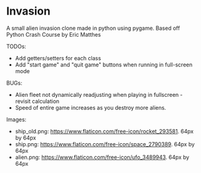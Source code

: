 # Invasion
A small alien invasion clone made in python using pygame. 
Based off Python Crash Course by Eric Matthes

TODOs: 
* Add getters/setters for each class
* Add "start game" and "quit game" buttons when running in full-screen mode

BUGs:
* Alien fleet not dynamically readjusting when playing in fullscreen - revisit calculation
* Speed of entire game increases as you destroy more aliens.

Images:
* ship_old.png: https://www.flaticon.com/free-icon/rocket_293581. 64px by 64px
* ship.png: https://www.flaticon.com/free-icon/space_2790389. 64px by 64px
* alien.png: https://www.flaticon.com/free-icon/ufo_3489943. 64px by 64px
